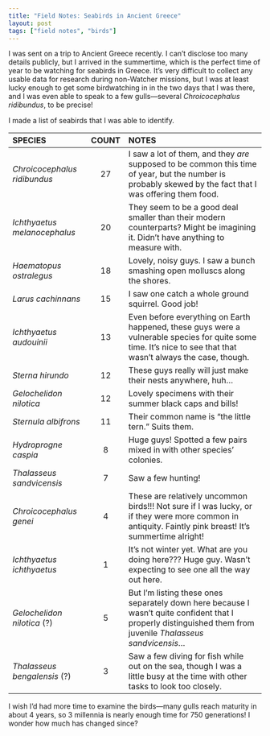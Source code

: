 ```yaml
---
title: "Field Notes: Seabirds in Ancient Greece"
layout: post
tags: ["field notes", "birds"]
---
```


I was sent on a trip to Ancient Greece recently. I can’t disclose too many details publicly, but I arrived in the summertime, which is the perfect time of year to be watching for seabirds in Greece. It’s very difficult to collect any usable data for research during non-Watcher missions, but I was at least lucky enough to get some birdwatching in in the two days that I was there, and I was even able to speak to a few gulls—several _Chroicocephalus ridibundus_, to be precise!

I made a list of seabirds that I was able to identify.

| SPECIES                      | COUNT | NOTES                                                                                                                                                          |
| :--------------------------- | :---: | :------------------------------------------------------------------------------------------------------------------------------------------------------------- |
| _Chroicocephalus ridibundus_ |  27   | I saw a lot of them, and they _are_ supposed to be common this time of year, but the number is probably skewed by the fact that I was offering them food.      |
| _Ichthyaetus melanocephalus_ |  20   | They seem to be a good deal smaller than their modern counterparts? Might be imagining it. Didn’t have anything to measure with.                               |
| _Haematopus ostralegus_      |  18   | Lovely, noisy guys. I saw a bunch smashing open molluscs along the shores.                                                                                     |
| _Larus cachinnans_           |  15   | I saw one catch a whole ground squirrel. Good job!                                                                                                             |
| _Ichthyaetus audouinii_      |  13   | Even before everything on Earth happened, these guys were a vulnerable species for quite some time. It’s nice to see that that wasn’t always the case, though. |
| _Sterna hirundo_             |  12   | These guys really will just make their nests anywhere, huh…                                                                                                    |
| _Gelochelidon nilotica_      |  12   | Lovely specimens with their summer black caps and bills!                                                                                                       |
| _Sternula albifrons_         |  11   | Their common name is “the little tern.” Suits them.                                                                                                            |
| _Hydroprogne caspia_         |   8   | Huge guys! Spotted a few pairs mixed in with other species’ colonies.                                                                                          |
| _Thalasseus sandvicensis_    |   7   | Saw a few hunting!                                                                                                                                             |
| _Chroicocephalus genei_      |   4   | These are relatively uncommon birds!!! Not sure if I was lucky, or if they were more common in antiquity. Faintly pink breast! It’s summertime alright!        |
| _Ichthyaetus ichthyaetus_    |   1   | It’s not winter yet. What are you doing here??? Huge guy. Wasn’t expecting to see one all the way out here.                                                    |
| _Gelochelidon nilotica_ (?)  |   5   | But I’m listing these ones separately down here because I wasn’t quite confident that I properly distinguished them from juvenile _Thalasseus sandvicensis_…   |
| _Thalasseus bengalensis_ (?) |   3   | Saw a few diving for fish while out on the sea, though I was a little busy at the time with other tasks to look too closely.                                   |

I wish I’d had more time to examine the birds—many gulls reach maturity in about 4 years, so 3 millennia is nearly enough time for 750 generations! I wonder how much has changed since?
